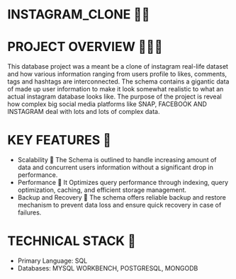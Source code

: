 # INSTAGRAM_CLONE 📱📸
# PROJECT OVERVIEW 🚀🚀🚀
This database project was a meant be a clone of instagram real-life dataset and how various information ranging from users profile to likes, comments, tags and hashtags are interconnected. The schema contains a gigantic data of made up user information to make it look somewhat realistic to what an actual instagram database looks like. The purpose of the project is reveal how complex big social media platforms like SNAP, FACEBOOK AND INSTAGRAM deal with lots and lots of complex data. 
# KEY FEATURES 🔑
- Scalability 🐬 The Schema is outlined to handle increasing amount of data and concurrent users information without a significant drop in performance.
- Performance 🐬 It Optimizes query performance through indexing, query optimization, caching, and efficient storage management.
- Backup and Recovery 🐬 The schema offers reliable backup and restore mechanism to prevent data loss and ensure quick recovery in case of failures.
# TECHNICAL STACK 🧱
- Primary Language: SQL
- Databases: MYSQL WORKBENCH, POSTGRESQL, MONGODB
